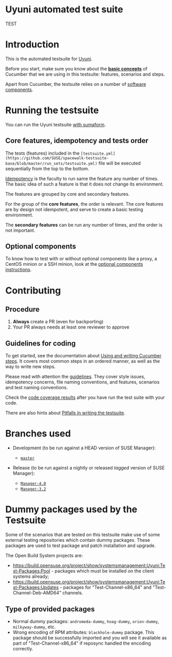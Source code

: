 # Uyuni automated test suite

TEST
# Introduction

This is the automated testsuite for [Uyuni](https://www.uyuni-project.org/).

Before you start, make sure you know about the [**basic concepts**](https://cucumber.io/docs/gherkin/reference) of Cucumber that we are using in this testsuite: features, scenarios and steps.

Apart from Cucumber, the testsuite relies on a number of [software components](documentation/software-components.md).


# Running the testsuite

You can run the Uyuni testsuite [with sumaform](https://github.com/uyuni-project/sumaform/blob/master/README_TESTING.md#running-the-testsuite).


## Core features, idempotency and tests order

The tests (features) included in the `[testsuite.yml](https://github.com/SUSE/spacewalk-testsuite-base/blob/master/run_sets/testsuite.yml)` file will be executed sequentially from the top to the bottom.

[Idempotency](documentation/idempotency.md) is the faculty to run same the feature any number of times. The basic idea of such a feature is that it does not change its environment.

The features are grouped by core and secondary features.

For the group of the **core features**, the order is relevant. The core features are by design not idempotent, and serve to create a basic testing environment.

The **secondary features** can be run any number of times, and the order is not important.

## Optional components

To know how to test with or without optional components like a proxy, a CentOS minion or a SSH minion, look at the [optional components instructions](documentation/optional.md).


# Contributing

## Procedure

1. **Always** create a PR (even for backporting)
2. Your PR always needs at least one reviewer to approve

## Guidelines for coding

To get started, see the documentation about [Using and writing Cucumber steps](documentation/cucumber-steps.md). It covers most common steps in an ordered manner, as well as the way to write new steps.

Please read with attention the [guidelines](documentation/guidelines.md). They cover style issues, idempotency concerns, file naming conventions, and features, scenarios and test naming conventions.

Check the [code coverage results](documentation/codecoverage.md) after you have run the test suite with your code.

There are also hints about [Pitfalls in writing the testsuite](documentation/pitfalls.md).


# Branches used

* Development (to be run against a HEAD version of SUSE Manager):

  * [`master`](https://github.com/uyuni-project/uyuni)

* Release (to be run against a nightly or released *tagged* version of SUSE Manager):

  * [`Manager-4.0`](https://github.com/SUSE/spacewalk/tree/Manager-4.0)
  * [`Manager-3.2`](https://github.com/SUSE/spacewalk/tree/Manager-3.2)


# Dummy packages used by the Testsuite
Some of the scenarios that are tested on this testsuite make use of some external testing repositories which contain dummy packages. These packages are used to test package and patch installation and upgrade.

The Open Build System projects are:
- https://build.opensuse.org/project/show/systemsmanagement:Uyuni:Test-Packages:Pool - packages which must be installed on the client systems already;
- https://build.opensuse.org/project/show/systemsmanagement:Uyuni:Test-Packages:Updates - packages for "Test-Channel-x86_64" and "Test-Channel-Deb-AMD64" channels.

## Type of provided packages
- Normal dummy packages: `andromeda-dummy`, `hoag-dummy`, `orion-dummy`, `milkyway-dummy`, etc.
- Wrong encoding of RPM attributes: `blackhole-dummy` package. This package should be successfully imported and you will see it available as part of "Test-Channel-x86_64" if reposync handled the encoding correctly.
